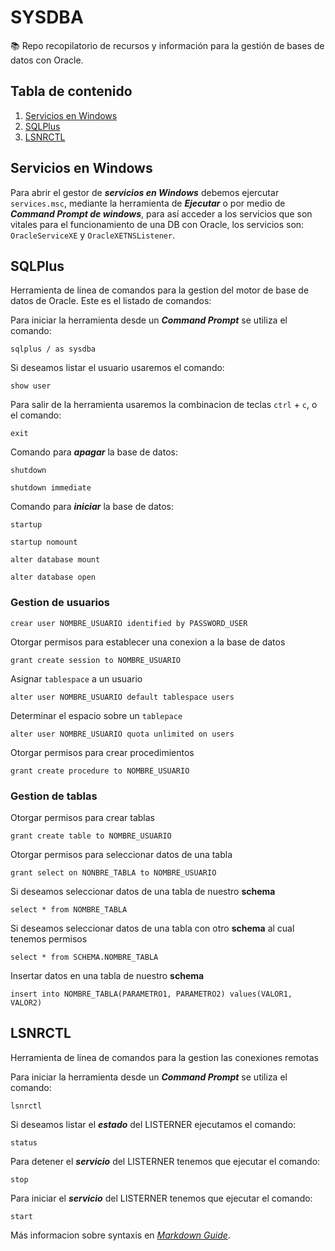 # SYSDBA

📚 Repo recopilatorio de recursos y información para la gestión de bases de datos con Oracle.

## **Tabla de contenido** ##
1. [Servicios en Windows](#Servicios-en-Windows)
2. [SQLPlus](#SQLPlus)
3. [LSNRCTL](#LSNRCTL)

## Servicios en Windows ##

Para abrir el gestor de ***servicios en Windows*** debemos ejercutar `services.msc`, mediante la herramienta de ***Ejecutar*** o por medio de ***Command Prompt de windows***, para así acceder a los servicios que son vitales para el funcionamiento de una DB con Oracle, los servicios son: `OracleServiceXE` y `OracleXETNSListener`.

## SQLPlus

Herramienta de linea de comandos para la gestion del motor de base de datos de Oracle. Este es el listado de comandos:

Para iniciar la herramienta desde un ***Command Prompt*** se utiliza el comando:

```
sqlplus / as sysdba
```

Si deseamos listar el usuario usaremos el comando:

```
show user
```

Para salir de la herramienta usaremos la combinacion de teclas `ctrl` + `c`, o el comando:

```
exit
```

Comando para ***apagar*** la base de datos:

```
shutdown
```

```
shutdown immediate
```

Comando para ***iniciar*** la base de datos:

```
startup
```

```
startup nomount
```

```
alter database mount
```

```
alter database open
```

### Gestion de usuarios

```
crear user NOMBRE_USUARIO identified by PASSWORD_USER
```

Otorgar permisos para establecer una conexion a la base de datos

```
grant create session to NOMBRE_USUARIO
```

Asignar `tablespace` a un usuario

```
alter user NOMBRE_USUARIO default tablespace users
```

Determinar el espacio sobre un `tablepace`

```
alter user NOMBRE_USUARIO quota unlimited on users
```

Otorgar permisos para crear procedimientos

```
grant create procedure to NOMBRE_USUARIO
```

### Gestion de tablas

Otorgar permisos para crear tablas

```
grant create table to NOMBRE_USUARIO
```

Otorgar permisos para seleccionar datos de una tabla

```
grant select on NONBRE_TABLA to NOMBRE_USUARIO
```

Si deseamos seleccionar datos de una tabla de nuestro **schema**

```
select * from NOMBRE_TABLA
```

Si deseamos seleccionar datos de una tabla con otro **schema** al cual tenemos permisos

```
select * from SCHEMA.NOMBRE_TABLA
```

Insertar datos en una tabla de nuestro **schema**

```
insert into NOMBRE_TABLA(PARAMETRO1, PARAMETRO2) values(VALOR1, VALOR2)
```

## LSNRCTL

Herramienta de linea de comandos para la gestion las conexiones remotas

Para iniciar la herramienta desde un ***Command Prompt*** se utiliza el comando:

```
lsnrctl
```

Si deseamos listar el ***estado*** del LISTERNER ejecutamos el comando:

```
status
```

Para detener el ***servicio*** del LISTERNER tenemos que ejecutar el comando:

```
stop
```

Para iniciar el ***servicio*** del LISTERNER tenemos que ejecutar el comando:

```
start
```

Más informacion sobre syntaxis en *[Markdown Guide](https://www.markdownguide.org/basic-syntax/)*.
